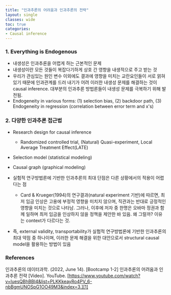 ```yaml
---
title: "인과추론의 어려움과 인과추론의 전략"
layout: single
classes: wide
toc: true
categories: 
- Causal inference
---
```


### 1. Everything is Endogenous 

* 내생성은 인과추론을 어렵게 하는 근본적인 문제
* 내생성이란 모든 것들이 복잡다기하게 상호 간 영향을 내생적으로 주고 받는 것 
* 우리가 관심있는 원인 변수 이외에도 결과에 영향을 미치는 교란요인들이 서로 얽혀 있기 때문에 인과관계를 드러 내기가 어려
이러한 내생성 문제를 해결하는 것이 causal inference. 대부분의 인과추론 방법론들이 내생성 문제를 극복하기 위해 발전됨.  
* Endogeneity in various forms: (1) selection bias, (2) backdoor path, (3) Endogeneity in regression (correlation between error term and x's)

### 2. 다양한 인과추론 접근법 
* Research design for causal inference
    * Randomized controlled trial, (Natural) Quasi-experiment, Local Average Treatment Effect(LATE)
* Selection model (statistical modeling)
* Causal graph (graphical modeling)

* 실험적 연구방법론에 기반한 인과추론의 최대 단점은 다른 상황에서의 적용이 어렵다는 점
    * Card & Krueger(1994)의 연구결과(natural experiment 기반)에 따르면, 최저 임금 인상은 고용에 부정적 영향을 미치지 않으며, 직관과는 반대로 긍정적인 영향을 미치는 것으로 나타남. 그러나, 이후에 저자 중 한명은 오바마 정권과 함께 일하며 최저 임금을 인상하지 않을 정책을 제안한 바 있음. 왜 그럴까? 이유는 context가 다르다는 것.  
* 즉, external validity, transportability가 실험적 연구방법론에 기반한 인과추론의 최대 약점 중 하나이며, 이러한 문제 해결을 위한 대안으로서 structural causal model을 활용하는 방법이 있음 

### References
인과추론의 데이터과학. (2022, June 14). [Bootcamp 1-2] 인과추론의 어려움과 인과추론 전략 [Video]. YouTube. [https://www.youtube.com/watch?v=luesQBhBBI4&list=PLKKkeayRo4PV_6-nbBgmUNOSpG1OO49M3&index=3.][1]

[1]: https://www.youtube.com/watch?v=luesQBhBBI4&list=PLKKkeayRo4PV_6-nbBgmUNOSpG1OO49M3&index=3
